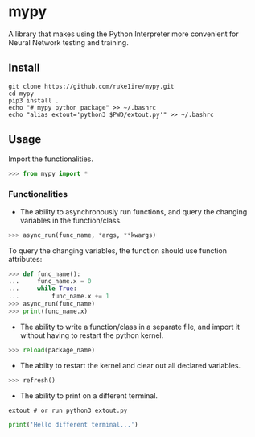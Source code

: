 # mypy
A library that makes using the Python Interpreter more convenient for Neural Network testing and training.

## Install 

```console
git clone https://github.com/ruke1ire/mypy.git
cd mypy
pip3 install .
echo "# mypy python package" >> ~/.bashrc
echo "alias extout='python3 $PWD/extout.py'" >> ~/.bashrc
```

## Usage

Import the functionalities.
```python
>>> from mypy import *
```

### Functionalities

- The ability to asynchronously run functions, and query the changing variables in the function/class.
```python
>>> async_run(func_name, *args, **kwargs)
```
To query the changing variables, the function should use function attributes:
```python
>>> def func_name():
...     func_name.x = 0
...     while True:
...         func_name.x += 1
>>> async_run(func_name)
>>> print(func_name.x)
```

- The ability to write a function/class in a separate file, and import it without having to restart the python kernel.
```python
>>> reload(package_name)
```

- The abilty to restart the kernel and clear out all declared variables.
```python
>>> refresh()
```

- The ability to print on a different terminal.
```console
extout # or run python3 extout.py
```
```python
print('Hello different terminal...')
```

